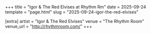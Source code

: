 +++
title = "Igor & The Red Elvises at Rhythm Rm"
date = 2025-09-24
template = "page.html"
slug = "2025-09-24-igor-the-red-elvises"

[extra]
artist = "Igor & The Red Elvises"
venue = "The Rhythm Room"
venue_url = "http://rhythmroom.com/"
+++
